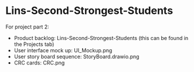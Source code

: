 # Lins-Second-Strongest-Students
For project part 2:
 - Product backlog: Lins-Second-Strongest-Students (this can be found in the Projects tab)
 - User interface mock up: UI_Mockup.png
 - User story board sequence: StoryBoard.drawio.png
 - CRC cards: CRC.png

